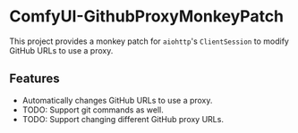 # ComfyUI-GithubProxyMonkeyPatch

This project provides a monkey patch for `aiohttp`'s `ClientSession` to modify GitHub URLs to use a proxy.

## Features

- Automatically changes GitHub URLs to use a proxy.
- TODO: Support git commands as well.
- TODO: Support changing different GitHub proxy URLs.
